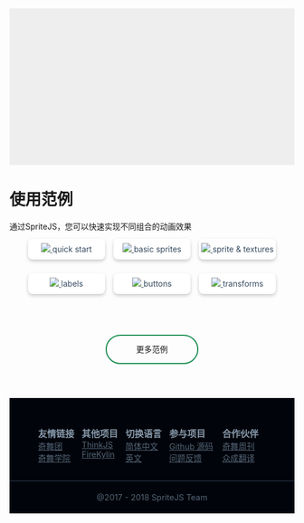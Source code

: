 <style>
  /* html, body, section, article, #page-index {
    width: 100%;
    height: 100%;
    padding: 0;
    margin: 0;
  }
  main {
    height: 100%!important;
  }
  .coverpage {
    width: 100%;
    height: 100%;
    position: relative;
    background-color: #1eac61;
  }
  .coverpage #container {
    width: 100%;
    height: 100%;   
    position: fixed; 
  } */
  #page-index .wrap {
    display: none;
    height: 100%;
  }

  .app-nav,
  button.sidebar-toggle,
  .sidebar {
    display: none;
  }
  section.content {
    padding: 0;
    left: 0;
  }
  article.markdown-section {
    margin: 0;
    padding: 0;
    max-width: 80000px;
  }
  #features {
    width: 100%;
    padding-bottom: 55%;
    background: #eee;
  }
  .markdown-section h1 {
    text-align: center;
    margin-top: 40px;
    font-size: 3.5rem;
  }
  .markdown-section .info {
    text-align: center;
    font-size: 1.0rem;
    margin: 20px auto 80px;
  }
  .demos {
    text-align: center;
    display: flex;
    flex-flow: row;
    flex-wrap: wrap;
    justify-content: space-between;
    padding: 0;
    width: 90%;
    margin: auto;
  }
  .demos li {
    width: 30%;
    list-style-type:none;
    margin: 12px auto;
    background: #fff;
    box-shadow: 0 3px 6px 0 rgba(0,0,0,0.20);
    border-radius: 8px;
    overflow: hidden;
  }
  .demos li span {
    display: inline-block;
    padding: 10px 0;
  }
  .demos li a {
    color: #34495e;
  }
  .footer {
    background-color: #01040b;
    color: #89a;
    overflow: hidden;
  }
  .footer .ft-info {
    padding: 50px 0 30px;
    display: table;
    margin: auto;
    width: 80%;
    overflow: hidden;
  }
  .footer dt {
    font-weight: bold;
    font-size: 1.0rem;
  }
  .footer dl {
    display: table-cell;
    text-align: left;
    white-space: nowrap;
  }
  .footer dd {
    margin: 0;
    overflow: hidden;
  }
  .footer a {
    color: #567;
    font-size: 0.9rem;
    display: block;
  }
  .footer .ft-copy {
    padding: 20px 0;
    border-top: 1px solid #345;
    font-size: 0.9rem;
    color: #567;
    text-align: center;
  }
  #more-demos {
    width: 160px;
    height: 48px;
    border: 2px solid #178C4E;
    border-radius: 100px;
    text-align: center;
    line-height: 48px;
    margin: 60px auto;
  }
  #more-demos a {
    text-decoration: none;
  }

  /* article {
    z-index: 99999;
    background: #fff;
  } */
</style>

<div class="wrap">
  <div id="features"></div>

  <h1>使用范例</h1>

  <div class="info">通过SpriteJS，您可以快速实现不同组合的动画效果</div>

  <ul class="demos">
    <li>
      <a href="/demo">
        <img src="/res/demos/quick_start.png">
        <span>quick start</span>
      </a>
    </li>
    <li>
      <a href="/demo">
        <img src="/res/demos/basic_sprites.png">
        <span>basic sprites</span>
      </a>
    </li>
    <li>
      <a href="/demo">
        <img src="/res/demos/textures.png">
        <span>sprite &amp; textures</span>
      </a>
    </li>
    <li>
      <a href="/demo">
        <img src="/res/demos/labels.png">
        <span>labels</span>
      </a>
    </li>
    <li>
      <a href="/demo/">
        <img src="/res/demos/buttons.png">
        <span>buttons</span>
      </index>
    </li>
    <li>
      <a href="/demo">
        <img src="/res/demos/transforms.png">
        <span>transforms</span>
      </a>
    </li>
  </ul>

  <div id="more-demos"><a href="/demo">更多范例</a></div>

  <div class="footer">
    <div class="ft-info">
      <dl>
        <dt>友情链接</dt>
        <dd>
          <a href="https://75team.com/">奇舞团</a>
          <a href="http://study.qiyun.360.cn/">奇舞学院</a>
        </dd>
      </dl>
      <dl>
        <dt>其他项目</dt>
        <dd>
          <a href="https://thinkjs.org/">ThinkJS</a>
          <a href="https://github.com/75team/firekylin">FireKylin</a>
        </dd>
      </dl>
      <dl>
        <dt>切换语言</dt>
        <dd>
          <a href="#/zh-cn/index">简体中文</a>
          <a href="#/en/index">英文</a>
        </dd>
      </dl>
      <dl>
        <dt>参与项目</dt>
        <dd>
          <a href="https://github.com/spritejs/spritejs">Github 源码</a>
          <a href="https://github.com/spritejs/spritejs/issues">问题反馈</a>
        </dd>
      </dl>
      <dl>
        <dt>合作伙伴</dt>
        <dd>
          <a href="https://weekly.75team.com/">奇舞周刊</a>
          <a href="http://zcfy.cc">众成翻译</a>
        </dd>
      </dl>
    </div>
    <div class="ft-copy">@2017 - 2018 SpriteJS Team</div>
  </div>
</div>

<script src="/js/coverpage.js"></script>
